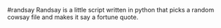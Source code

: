 #randsay
Randsay is a little script written in python that picks a random cowsay file and makes it say a fortune quote.
